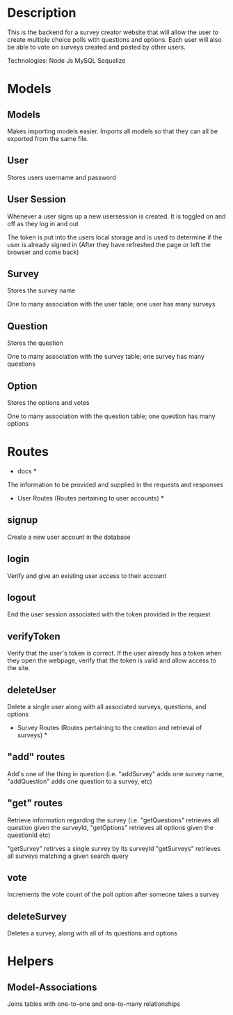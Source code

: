 # Description

This is the backend for a survey creator website that will allow the user to create 
multiple choice polls with questions and options. Each user will also be able to vote 
on surveys created and posted by other users.

Technologies:
Node Js
MySQL
Sequelize


# Models

## Models

Makes importing models easier. Imports all models so that they can all be exported from the same file.

## User

Stores users username and password

## User Session

Whenever a user signs up a new usersession is created. It is toggled on and off as they log in and out

The token is put into the users local storage and is used to
determine if the user is already signed in (After they have refreshed
the page or left the browser and come back)

## Survey

Stores the survey name

One to many association with the user table; one user has many surveys

## Question

Stores the question

One to many association with the survey table; one survey has many questions

## Option

Stores the options and votes

One to many association with the question table; one question has many options



# Routes

* docs *

The information to be provided and supplied in the requests and responses

* User Routes (Routes pertaining to user accounts) *

## signup

Create a new user account in the database

## login

Verify and give an existing user access to their account

## logout

End the user session associated with the token provided in the request

## verifyToken 

Verify that the user's token is correct.
If the user already has a token when they open the webpage, verify that the token is valid
and allow access to the site.

## deleteUser

Delete a single user along with all associated surveys, questions, and options

* Survey Routes (Routes pertaining to the creation and retrieval of surveys) *

## "add" routes

Add's one of the thing in question (i.e. "addSurvey" adds one survey name, "addQuestion" adds one question to a survey, etc)

## "get" routes

Retrieve information regarding the survey (i.e. "getQuestions" retrieves all question given the surveyId, "getOptions" retrieves all options given the questionId etc)

"getSurvey" retirves a single survey by its surveyId
"getSurveys" retrieves all surveys matching a given search query

## vote

Increments the vote count of the poll option after someone takes a survey

## deleteSurvey

Deletes a survey, along with all of its questions and options


# Helpers

## Model-Associations

Joins tables with one-to-one and one-to-many relationships
